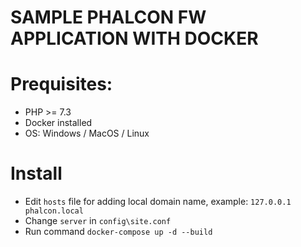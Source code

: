# SAMPLE PHALCON FW APPLICATION WITH DOCKER

# Prequisites:
- PHP >= 7.3
- Docker installed
- OS: Windows / MacOS / Linux

# Install
- Edit `hosts` file for adding local domain name, example: `127.0.0.1	phalcon.local`
- Change `server` in `config\site.conf`
- Run command `docker-compose up -d --build`
